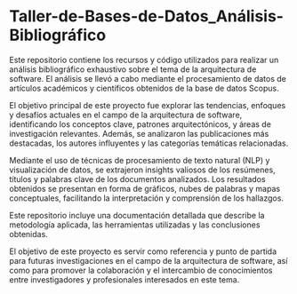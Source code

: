 # Taller-de-Bases-de-Datos_Análisis-Bibliográfico

Este repositorio contiene los recursos y código utilizados para realizar un análisis bibliográfico exhaustivo sobre el tema de la arquitectura de software. El análisis se llevó a cabo mediante el procesamiento de datos de artículos académicos y científicos obtenidos de la base de datos Scopus.

El objetivo principal de este proyecto fue explorar las tendencias, enfoques y desafíos actuales en el campo de la arquitectura de software, identificando los conceptos clave, patrones arquitectónicos, y áreas de investigación relevantes. Además, se analizaron las publicaciones más destacadas, los autores influyentes y las categorías temáticas relacionadas.

Mediante el uso de técnicas de procesamiento de texto natural (NLP) y visualización de datos, se extrajeron insights valiosos de los resúmenes, títulos y palabras clave de los documentos analizados. Los resultados obtenidos se presentan en forma de gráficos, nubes de palabras y mapas conceptuales, facilitando la interpretación y comprensión de los hallazgos.

Este repositorio incluye una documentación detallada que describe la metodología aplicada, las herramientas utilizadas y las conclusiones obtenidas.

El objetivo de este proyecto es servir como referencia y punto de partida para futuras investigaciones en el campo de la arquitectura de software, así como para promover la colaboración y el intercambio de conocimientos entre investigadores y profesionales interesados en este tema.
